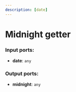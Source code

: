 ```yaml
---
description: [date]
---
```


# Midnight getter

### Input ports:

* __date__: ` any `

### Output ports:

* __midnight__: ` any `

